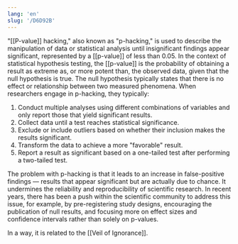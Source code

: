 ```yaml
---
lang: 'en'
slug: '/D6D92B'
---
```


"[[P-value]] hacking," also known as "p-hacking," is used to describe the manipulation of data or statistical analysis until insignificant findings appear significant, represented by a [[p-value]] of less than 0.05. In the context of statistical hypothesis testing, the [[p-value]] is the probability of obtaining a result as extreme as, or more potent than, the observed data, given that the null hypothesis is true. The null hypothesis typically states that there is no effect or relationship between two measured phenomena. When researchers engage in p-hacking, they typically:

1. Conduct multiple analyses using different combinations of variables and only report those that yield significant results.
2. Collect data until a test reaches statistical significance.
3. Exclude or include outliers based on whether their inclusion makes the results significant.
4. Transform the data to achieve a more "favorable" result.
5. Report a result as significant based on a one-tailed test after performing a two-tailed test.

The problem with p-hacking is that it leads to an increase in false-positive findings — results that appear significant but are actually due to chance. It undermines the reliability and reproducibility of scientific research. In recent years, there has been a push within the scientific community to address this issue, for example, by pre-registering study designs, encouraging the publication of null results, and focusing more on effect sizes and confidence intervals rather than solely on p-values.

In a way, it is related to the [[Veil of Ignorance]].
